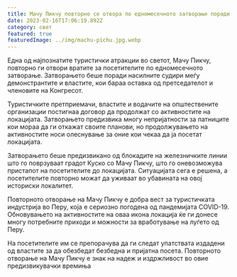 ```yaml
---
title: Мачу Пикчу повторно се отвора по едномесечното затворање поради протести
date: 2023-02-16T17:06:19.892Z
category: свет
featured: true
featuredImage: ../img/machu-pichu.jpg.webp
---
```


Една од најпознатите туристички атракции во светот, Мачу Пикчу, повторно ги отвори вратите за посетителите по едномесечното затворање. Затворањето беше поради насилните судири меѓу демонстрантите и властите, кои бараа оставка од претседателот и членовите на Конгресот.

Туристичките претприемачи, властите и водачите на општествените организации постигнаа договор да продолжат со активностите на локацијата. Затворањето предизвика многу непријатности за патниците кои мораа да ги откажат своите планови, но продолжувањето на активностите носи олеснување за оние кои чекаа да ја посетат локацијата.

Затворањето беше предизвикано од блокадите на железничките линии што го поврзуваат градот Куско со Мачу Пикчу, што го оневозможува пристапот на посетителите до локацијата. Ситуацијата сега е решена, а посетителите повторно можат да уживаат во убавината на овој историски локалитет.

Повторното отворање на Мачу Пикчу е добра вест за туристичката индустрија во Перу, која е сериозно погодена од пандемијата COVID-19. Обновувањето на активностите на оваа икона локација ќе ги донесе многу потребните приходи и можности за вработување на луѓето од Перу.

На посетителите им се препорачува да ги следат упатствата издадени од властите за да обезбедат безбедна и пријатна посета. Повторното отворање на Мачу Пикчу е знак на надеж и издржливост во овие предизвикувачки времиња
